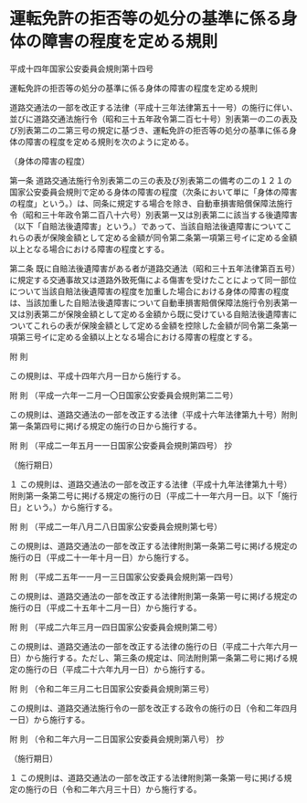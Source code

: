 # 運転免許の拒否等の処分の基準に係る身体の障害の程度を定める規則

平成十四年国家公安委員会規則第十四号

運転免許の拒否等の処分の基準に係る身体の障害の程度を定める規則

道路交通法の一部を改正する法律（平成十三年法律第五十一号）の施行に伴い、並びに道路交通法施行令（昭和三十五年政令第二百七十号）別表第一の二の表及び別表第二の二第三号の規定に基づき、運転免許の拒否等の処分の基準に係る身体の障害の程度を定める規則を次のように定める。

（身体の障害の程度）

第一条 道路交通法施行令別表第二の三の表及び別表第二の備考の二の１２１の国家公安委員会規則で定める身体の障害の程度（次条において単に「身体の障害の程度」という。）は、同条に規定する場合を除き、自動車損害賠償保障法施行令（昭和三十年政令第二百八十六号）別表第一又は別表第二に該当する後遺障害（以下「自賠法後遺障害」という。）であって、当該自賠法後遺障害についてこれらの表が保険金額として定める金額が同令第二条第一項第三号イに定める金額以上となる場合における障害の程度とする。

第二条 既に自賠法後遺障害がある者が道路交通法（昭和三十五年法律第百五号）に規定する交通事故又は道路外致死傷による傷害を受けたことによって同一部位について当該自賠法後遺障害の程度を加重した場合における身体の障害の程度は、当該加重した自賠法後遺障害について自動車損害賠償保障法施行令別表第一又は別表第二が保険金額として定める金額から既に受けている自賠法後遺障害についてこれらの表が保険金額として定める金額を控除した金額が同令第二条第一項第三号イに定める金額以上となる場合における障害の程度とする。

附 則

この規則は、平成十四年六月一日から施行する。

附 則 （平成一六年一二月一〇日国家公安委員会規則第二二号）

この規則は、道路交通法の一部を改正する法律（平成十六年法律第九十号）附則第一条第四号に掲げる規定の施行の日から施行する。

附 則 （平成二一年五月一一日国家公安委員会規則第四号） 抄

（施行期日）

１ この規則は、道路交通法の一部を改正する法律（平成十九年法律第九十号）附則第一条第二号に掲げる規定の施行の日（平成二十一年六月一日。以下「施行日」という。）から施行する。

附 則 （平成二一年八月二八日国家公安委員会規則第七号）

この規則は、道路交通法の一部を改正する法律附則第一条第二号に掲げる規定の施行の日（平成二十一年十月一日）から施行する。

附 則 （平成二五年一一月一三日国家公安委員会規則第一四号）

この規則は、道路交通法の一部を改正する法律附則第一条第一号に掲げる規定の施行の日（平成二十五年十二月一日）から施行する。

附 則 （平成二六年三月一四日国家公安委員会規則第二号）

この規則は、道路交通法の一部を改正する法律の施行の日（平成二十六年六月一日）から施行する。ただし、第三条の規定は、同法附則第一条第二号に掲げる規定の施行の日（平成二十六年九月一日）から施行する。

附 則 （令和二年三月二七日国家公安委員会規則第三号）

この規則は、道路交通法施行令の一部を改正する政令の施行の日（令和二年四月一日）から施行する。

附 則 （令和二年六月一二日国家公安委員会規則第八号） 抄

（施行期日）

１ この規則は、道路交通法の一部を改正する法律附則第一条第一号に掲げる規定の施行の日（令和二年六月三十日）から施行する。
